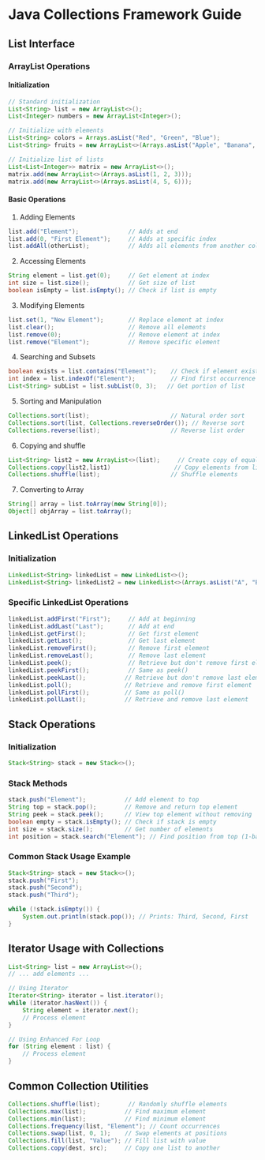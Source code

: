 # Java Collections Framework Guide

## List Interface

### ArrayList Operations

#### Initialization

```java
// Standard initialization
List<String> list = new ArrayList<>();
List<Integer> numbers = new ArrayList<Integer>();

// Initialize with elements
List<String> colors = Arrays.asList("Red", "Green", "Blue");
List<String> fruits = new ArrayList<>(Arrays.asList("Apple", "Banana", "Orange"));

// Initialize list of lists
List<List<Integer>> matrix = new ArrayList<>();
matrix.add(new ArrayList<>(Arrays.asList(1, 2, 3)));
matrix.add(new ArrayList<>(Arrays.asList(4, 5, 6)));
```

#### Basic Operations

1. Adding Elements

```java
list.add("Element");              // Adds at end
list.add(0, "First Element");     // Adds at specific index
list.addAll(otherList);           // Adds all elements from another collection
```

2. Accessing Elements

```java
String element = list.get(0);     // Get element at index
int size = list.size();           // Get size of list
boolean isEmpty = list.isEmpty(); // Check if list is empty
```

3. Modifying Elements

```java
list.set(1, "New Element");       // Replace element at index
list.clear();                     // Remove all elements
list.remove(0);                   // Remove element at index
list.remove("Element");           // Remove specific element
```

4. Searching and Subsets

```java
boolean exists = list.contains("Element");    // Check if element exists
int index = list.indexOf("Element");          // Find first occurrence
List<String> subList = list.subList(0, 3);   // Get portion of list
```

5. Sorting and Manipulation

```java
Collections.sort(list);                       // Natural order sort
Collections.sort(list, Collections.reverseOrder()); // Reverse sort
Collections.reverse(list);                    // Reverse list order
```

6. Copying and shuffle

```java
List<String> list2 = new ArrayList<>(list);     // Create copy of equal size as list1
Collections.copy(list2,list1)                  // Copy elements from list1 to list2
Collections.shuffle(list);                    // Shuffle elements
```

7. Converting to Array

```java
String[] array = list.toArray(new String[0]);
Object[] objArray = list.toArray();
```

## LinkedList Operations

### Initialization

```java
LinkedList<String> linkedList = new LinkedList<>();
LinkedList<String> linkedList2 = new LinkedList<>(Arrays.asList("A", "B", "C"));
```

### Specific LinkedList Operations

```java
linkedList.addFirst("First");     // Add at beginning
linkedList.addLast("Last");       // Add at end
linkedList.getFirst();            // Get first element
linkedList.getLast();             // Get last element
linkedList.removeFirst();         // Remove first element
linkedList.removeLast();          // Remove last element
linkedList.peek();                // Retrieve but don't remove first element
linkedList.peekFirst();           // Same as peek()
linkedList.peekLast();           // Retrieve but don't remove last element
linkedList.poll();               // Retrieve and remove first element
linkedList.pollFirst();          // Same as poll()
linkedList.pollLast();           // Retrieve and remove last element
```

## Stack Operations

### Initialization

```java
Stack<String> stack = new Stack<>();
```

### Stack Methods

```java
stack.push("Element");           // Add element to top
String top = stack.pop();        // Remove and return top element
String peek = stack.peek();      // View top element without removing
boolean empty = stack.isEmpty(); // Check if stack is empty
int size = stack.size();         // Get number of elements
int position = stack.search("Element"); // Find position from top (1-based)
```

### Common Stack Usage Example

```java
Stack<String> stack = new Stack<>();
stack.push("First");
stack.push("Second");
stack.push("Third");

while (!stack.isEmpty()) {
    System.out.println(stack.pop()); // Prints: Third, Second, First
}
```

## Iterator Usage with Collections

```java
List<String> list = new ArrayList<>();
// ... add elements ...

// Using Iterator
Iterator<String> iterator = list.iterator();
while (iterator.hasNext()) {
    String element = iterator.next();
    // Process element
}

// Using Enhanced For Loop
for (String element : list) {
    // Process element
}
```

## Common Collection Utilities

```java
Collections.shuffle(list);        // Randomly shuffle elements
Collections.max(list);           // Find maximum element
Collections.min(list);           // Find minimum element
Collections.frequency(list, "Element"); // Count occurrences
Collections.swap(list, 0, 1);    // Swap elements at positions
Collections.fill(list, "Value"); // Fill list with value
Collections.copy(dest, src);     // Copy one list to another
```
